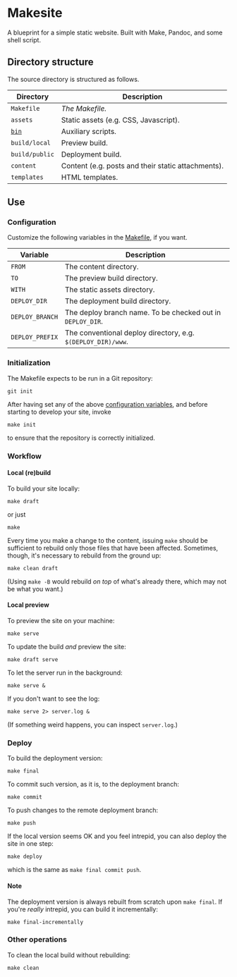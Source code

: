 # Makesite

A blueprint for a simple static website.
Built with Make, Pandoc, and some shell script.

## Directory structure

The source directory is structured as follows.

  Directory      | Description
  -------------- | --------------------------------------------------
  `Makefile`     |  *The Makefile.*
  `assets`       |  Static assets (e.g. CSS, Javascript).
  [`bin`](bin)   |  Auxiliary scripts.
  `build/local`  |  Preview build.
  `build/public` |  Deployment build.
  `content`      |  Content (e.g. posts and their static attachments).
  `templates`    |  HTML templates.

## Use

### Configuration

Customize the following variables in the [Makefile](Makefile), if you want.

  Variable        | Description
  --------------- | ----------------------------------------------------------
  `FROM`          | The content directory.
  `TO`            | The preview build directory.
  `WITH`          | The static assets directory.
  `DEPLOY_DIR`    | The deployment build directory.
  `DEPLOY_BRANCH` | The deploy branch name. To be checked out in `DEPLOY_DIR`.
  `DEPLOY_PREFIX` | The conventional deploy directory, e.g. `$(DEPLOY_DIR)/www`.

### Initialization

The Makefile expects to be run in a Git repository:

    git init

After having set any of the above [configuration variables](#configuration),
and before starting to develop your site, invoke

    make init

to ensure that the repository is correctly initialized.

### Workflow

#### Local (re)build

To build your site locally:

    make draft

or just

    make

Every time you make a change to the content, issuing `make` should be
sufficient to rebuild only those files that have been affected.
Sometimes, though, it's necessary to rebuild from the ground up:

    make clean draft

(Using `make -B` would rebuild *on top* of what's already there,
which may not be what you want.)

#### Local preview

To preview the site on your machine:

    make serve

To update the build *and* preview the site:

    make draft serve

To let the server run in the background:

    make serve &

If you don't want to see the log:

    make serve 2> server.log &

(If something weird happens, you can inspect `server.log`.)

### Deploy

To build the deployment version:

    make final

To commit such version, as it is, to the deployment branch:

    make commit

To push changes to the remote deployment branch:

    make push

If the local version seems OK and you feel intrepid, you can also deploy
the site in one step:

    make deploy

which is the same as `make final commit push`.

#### Note

The deployment version is always rebuilt from scratch upon `make final`.
If you're *really* intrepid, you can build it incrementally:

    make final-incrementally

### Other operations

To clean the local build without rebuilding:

    make clean

